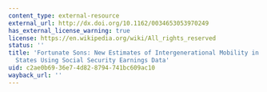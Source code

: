 ```yaml
---
content_type: external-resource
external_url: http://dx.doi.org/10.1162/0034653053970249
has_external_license_warning: true
license: https://en.wikipedia.org/wiki/All_rights_reserved
status: ''
title: 'Fortunate Sons: New Estimates of Intergenerational Mobility in the United
  States Using Social Security Earnings Data'
uid: c2ae0b69-36e7-4d82-8794-741bc609ac10
wayback_url: ''
---
```

